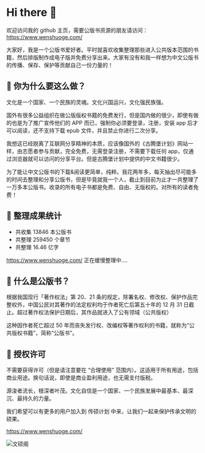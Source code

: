 # Hi there 👋

欢迎访问我的 github 主页，需要公版书资源的朋友请访问：https://www.wenshuoge.com/

大家好，我是一个公版书爱好者。平时就喜欢收集整理那些进入公共版本范围的书籍，然后排版制作成电子版并免费分享出来。大家有没有和我一样想为中文公版书的传播、保存、保护等贡献自己一份力量的！

## 🍎 你为什么要这么做？

文化是一个国家、一个民族的灵魂。文化兴国运兴，文化强民族强。

国外有很多公益组织在做公版版权书籍的免费发行，但是国内做的很少，即使有做的也是为了推广宣传他们的 APP 而已，强制你必须要登录，注册，安装 app 后才可以阅读，还不支持下载 epub 文件，并且禁止你进行二次分享。

我想这已经脱离了互联网分享精神的本质，应该像国外的《古腾堡计划》网站一样，由志愿者参与贡献，完全免费，无需登录注册，不需要下载任何 app，仅通过浏览器就可以访问的分享平台。但是古腾堡计划中提供的中文书籍很少。

为了能让中文公版书的下载&阅读更简单，纯粹。我花两年多，每天抽出尽可能多的时间去整理和分享公版书，但是毕竟就我一个人，截止到目前为止才一共整理了一万多本公版书。收录的所有电子书都是免费、自由、无版权的。对所有的读者免费！


## 🍎 整理成果统计

- 共收集 13846 本公版书
- 共整理 259450 个章节
- 共整理 16.46 亿字

https://www.wenshuoge.com/ 正在缓慢整理中....

## 🍎 什么是公版书？

根据我国现行「著作权法」第 20、21 条的规定，除署名权、修改权、保护作品完整权外，中国公民对其著作的法定权利均于作者死亡后第五十年的 12 月 31 日截止。超过著作权法保护日期后，其作品就进入了公有领域（公共版权）

这种因作者死亡超过 50 年而丧失发行权、改编权等著作权利的书籍，就称为“公共版权书籍”，简称“公版书”。

## 🍎 授权许可

不需要获得许可（但是请注意要在 “合理使用” 范围内）。这适用于所有用途，包括商业用途。换句话说，即使是商业盈利用途，也无需支付版税。

源浚者流长，根深者叶茂。文化自信是一个国家、一个民族发展中最基本、最深沉、最持久的力量。

我们希望可以有更多的用户加入到 传硕计划 中来，让我们一起来保护传承文明的硕果。

https://www.wenshuoge.com/

![文硕阁](https://github.com/user-attachments/assets/954ffcd4-643d-4415-aa8f-77e7140e2253)
